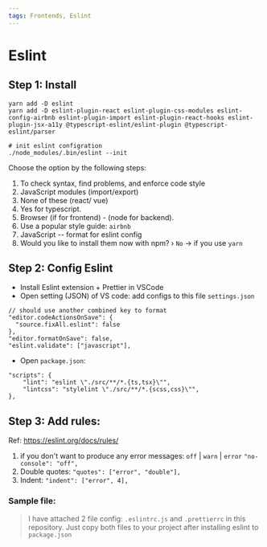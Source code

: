 ```yaml
---
tags: Frontends, Eslint
---
```

Eslint
===

## Step 1: Install
```bash=
yarn add -D eslint
yarn add -D eslint-plugin-react eslint-plugin-css-modules eslint-config-airbnb eslint-plugin-import eslint-plugin-react-hooks eslint-plugin-jsx-a11y @typescript-eslint/eslint-plugin @typescript-eslint/parser

# init eslint configration
./node_modules/.bin/eslint --init
```

Choose the option by the following steps:
1. To check syntax, find problems, and enforce code style
2. JavaScript modules (import/export)
3. None of these (react/ vue)
4. Yes for typescript.
5. Browser (if for frontend) - (node for backend).
6. Use a popular style guide: `airbnb`
7. JavaScript -- format for eslint config
8. Would you like to install them now with npm? › `No` -> if you use `yarn`

## Step 2: Config Eslint
- Install Eslint extension + Prettier in VSCode
- Open setting (JSON) of VS code: add configs to this file `settings.json`
```json=
// should use another combined key to format
"editor.codeActionsOnSave": {
  "source.fixAll.eslint": false
},
"editor.formatOnSave": false,
"eslint.validate": ["javascript"],
```
- Open `package.json`:
```json=
"scripts": {
    "lint": "eslint \"./src/**/*.{ts,tsx}\"",
    "lintcss": "stylelint \"./src/**/*.{scss,css}\"",
},
```

## Step 3: Add rules:
Ref: https://eslint.org/docs/rules/
1. if you don't want to produce any error messages: `off` | `warn` | `error`
`"no-console": "off",`
2. Double quotes: 
`"quotes": ["error", "double"],`
3. Indent:
`"indent": ["error", 4],`

### Sample file: 
> I have attached 2 file config: `.eslintrc.js` and `.prettierrc` in this repository.
> Just copy both files to your project after installing eslint to `package.json`
